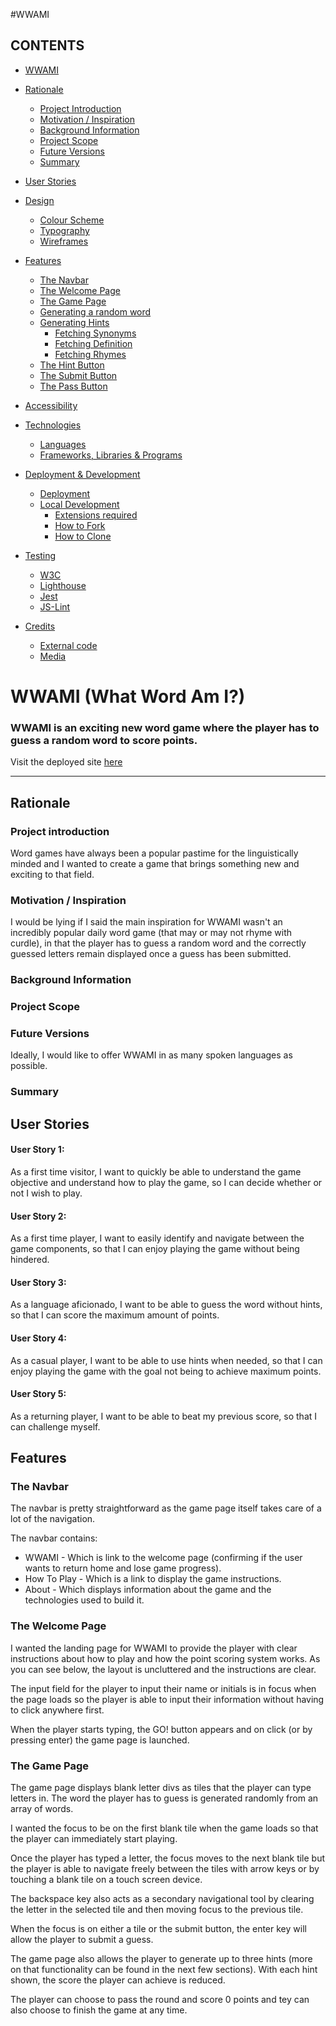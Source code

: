 #WWAMI

## CONTENTS

* [WWAMI](#WWAMI)

* [Rationale](#rationale)
  * [Project Introduction](#project-introduction)
  * [Motivation / Inspiration](#motivation-/-inspiration)
  * [Background Information](#background-information)
  * [Project Scope](#project-scope)
  * [Future Versions](#future-versions)
  * [Summary](#summary)

* [User Stories](#user-stories)

* [Design](#design)
  * [Colour Scheme](#colour-scheme)
  * [Typography](#typography)
  * [Wireframes](#wireframes)

* [Features](#features)
  * [The Navbar](#the-navbar)
  * [The Welcome Page](#the-welcome-page)
  * [The Game Page](#the-game-page)
  * [Generating a random word](#generating-a-random-word)
  * [Generating Hints](#generating-hints)
    * [Fetching Synonyms](#fetching-synonyms)
    * [Fetching Definition](#fetching-definition)
    * [Fetching Rhymes](#fetching-rhymes)
  * [The Hint Button](#the-hint-button)
  * [The Submit Button](#the-submit-button)
  * [The Pass Button](#the-pass-button)
* [Accessibility](#accessibility)

* [Technologies](#technologies)
  * [Languages](#languages)
  * [Frameworks, Libraries & Programs](#frameworks-libraries--programs)

* [Deployment & Development](#deployment--development)
  * [Deployment](#deployment)
  * [Local Development](#local-development)
    * [Extensions required](#extensions-required)
    * [How to Fork](#how-to-fork)
    * [How to Clone](#how-to-clone)

* [Testing](#testing)
  * [W3C](#W3C)
  * [Lighthouse](#Lighthouse)
  * [Jest](#jest)
  * [JS-Lint](#js-lint)
  
* [Credits](#credits)
  * [External code](#external-code)
  * [Media](#media)

# WWAMI (What Word Am I?) 
 
### WWAMI is an exciting new word game where the player has to guess a random word to score points. 

Visit the deployed site [here]()
 
---

## Rationale

### Project introduction

Word games have always been a popular pastime for the linguistically minded and I wanted to create a game that brings something new and exciting to that field.

### Motivation / Inspiration

I would be lying if I said the main inspiration for WWAMI wasn't an incredibly popular daily word game (that may or may not rhyme with curdle), in that the player has to guess a random word and the correctly guessed letters remain displayed once a guess has been submitted. 

### Background Information

### Project Scope

### Future Versions

Ideally, I would like to offer WWAMI in as many spoken languages as possible.

### Summary

## User Stories

#### User Story 1: 

As a first time visitor, I want to quickly be able to understand the game objective and understand how to play the game, so I can decide whether or not I wish to play.

#### User Story 2: 

As a first time player, I want to easily identify and navigate between the game components, so that I can enjoy playing the game without being hindered.

#### User Story 3: 

As a language aficionado, I want to be able to guess the word without hints, so that I can score the maximum amount of points. 

#### User Story 4: 

As a casual player, I want to be able to use hints when needed, so that I can enjoy playing the game with the goal not being to achieve maximum points. 

#### User Story 5:

As a returning player, I want to be able to beat my previous score, so that I can challenge myself.

## Features

### The Navbar

The navbar is pretty straightforward as the game page itself takes care of a lot of the navigation. 

The navbar contains:
  * WWAMI - Which is link to the welcome page (confirming if the user wants to return home and lose game progress). 
  * How To Play - Which is a link to display the game instructions.
  * About - Which displays information about the game and the technologies used to build it.

### The Welcome Page

I wanted the landing page for WWAMI to provide the player with clear instructions about how to play and how the point scoring system works. As you can see below, the layout is uncluttered and the instructions are clear.

The input field for the player to input their name or initials is in focus when the page loads so the player is able to input their information without having to click anywhere first.

When the player starts typing, the GO! button appears and on click (or by pressing enter) the game page is launched.

### The Game Page

The game page displays blank letter divs as tiles that the player can type letters in. The word the player has to guess is generated randomly from an array of words.

I wanted the focus to be on the first blank tile when the game loads so that the player can immediately start playing.

Once the player has typed a letter, the focus moves to the next blank tile but the player is able to navigate freely between the tiles with arrow keys or by touching a blank tile on a touch screen device. 

The backspace key also acts as a secondary navigational tool by clearing the letter in the selected tile and then moving focus to the previous tile.

When the focus is on either a tile or the submit button, the enter key will allow the player to submit a guess.

The game page also allows the player to generate up to three hints (more on that functionality can be found in the next few sections). With each hint shown, the score the player can achieve is reduced. 

The player can choose to pass the round and score 0 points and tey can also choose to finish the game at any time.






